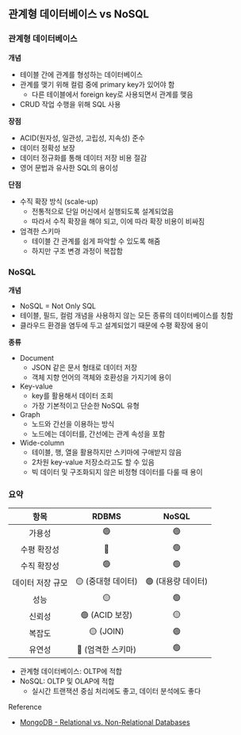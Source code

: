 ## 관계형 데이터베이스 vs NoSQL

### 관계형 데이터베이스

**개념**

- 테이블 간에 관계를 형성하는 데이터베이스
- 관계를 맺기 위해 컬럼 중에 primary key가 있어야 함
  - 다른 테이블에서 foreign key로 사용되면서 관계를 맺음
- CRUD 작업 수행을 위해 SQL 사용

**장점**

- ACID(원자성, 일관성, 고립성, 지속성) 준수
- 데이터 정확성 보장
- 데이터 정규화를 통해 데이터 저장 비용 절감
- 영어 문법과 유사한 SQL의 용이성

**단점**

- 수직 확장 방식 (scale-up)
  - 전통적으로 단일 머신에서 실행되도록 설계되었음
  - 따라서 수직 확장을 해야 되고, 이에 따라 확장 비용이 비싸짐
- 엄격한 스키마
  - 테이블 간 관계를 쉽게 파악할 수 있도록 해줌
  - 하지만 구조 변경 과정이 복잡함

### NoSQL

**개념**

- NoSQL = Not Only SQL
- 테이블, 필드, 컬럼 개념을 사용하지 않는 모든 종류의 데이터베이스를 칭함
- 클라우드 환경을 염두에 두고 설계되었기 때문에 수평 확장에 용이

**종류**

- Document
  - JSON 같은 문서 형태로 데이터 저장
  - 객체 지향 언어의 객체와 호환성을 가지기에 용이
- Key-value
  - key를 활용해서 데이터 조회
  - 가장 기본적이고 단순한 NoSQL 유형
- Graph
  - 노드와 간선을 이용하는 방식
  - 노드에는 데이터를, 간선에는 관계 속성을 포함
- Wide-column
  - 테이블, 행, 열을 활용하지만 스키마에 구애받지 않음
  - 2차원 key-value 저장소라고도 할 수 있음
  - 빅 데이터 및 구조화되지 않은 비정형 데이터를 다룰 때 용이

### 요약

| 항목         | RDBMS           | NoSQL          |
|:------------:|:--------------:|:--------------:|
| 가용성         | 🟢             | 🟢              |
| 수평 확장성     | 🔴             | 🟢              |
| 수직 확장성     | 🟢             | 🟢              |
| 데이터 저장 규모 | 🟡 (중대형 데이터) | 🟢 (대용량 데이터) |
| 성능          | 🟡             | 🟢              |
| 신뢰성        | 🟢 (ACID 보장)   | 🟡              |
| 복잡도        | 🟡 (JOIN)       | 🟢              |
| 유연성        | 🔴 (엄격한 스키마) | 🟢              |

- 관계형 데이터베이스: OLTP에 적합
- NoSQL: OLTP 및 OLAP에 적합
  - 실시간 트랜잭션 중심 처리에도 좋고, 데이터 분석에도 좋다

Reference

- [MongoDB - Relational vs. Non-Relational Databases](https://www.mongodb.com/resources/compare/relational-vs-non-relational-databases)
